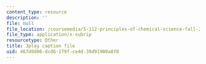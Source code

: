 ```yaml
---
content_type: resource
description: ''
file: null
file_location: /coursemedia/5-112-principles-of-chemical-science-fall-2005/467d0d06dcd61f9fce4d39d91900a8f0_QyishgPCBfg.srt
file_type: application/x-subrip
resourcetype: Other
title: 3play caption file
uid: 467d0d06-dcd6-1f9f-ce4d-39d91900a8f0
---
```

